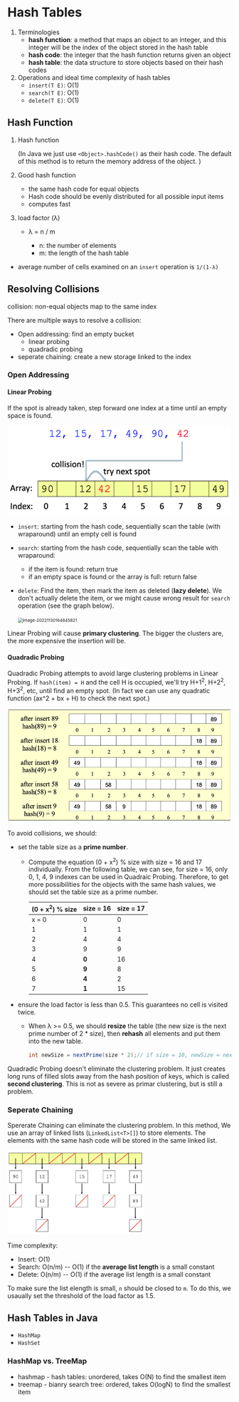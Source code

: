 # Hash Tables

1. Terminologies
   - **hash function**: a method that maps an object to an integer, and this integer will be the index of the object stored in the hash table
   - **hash code**: the integer that the hash function returns given an object
   - **hash table**: the data structure to store objects based on their hash codes
1. Operations and ideal time complexity of hash tables
   - `insert(T E)`: O(1)
   - `search(T E)`: O(1)
   - `delete(T E)`: O(1)

## Hash Function

1. Hash function

   (In Java we just use `<Object>.hashCode()` as their hash code. The default of this method is to return the memory address of the object. )

2. Good hash function

   - the same hash code for equal objects
   - Hash code should be evenly distributed for all possible input items
   - computes fast

3. load factor (λ) 

   - λ = n / m

     - n: the number of elements
     - m: the length of the hash table
- average number of cells examined on an `insert` operation is `1/(1-λ)`

## Resolving Collisions

collision: non-equal objects map to the same index

There are multiple ways to resolve a collision:

- Open addressing: find an empty bucket
  - linear probing
  - quadradic probing
- seperate chaining: create a new storage linked to the index

### Open Addressing

#### Linear Probing

If the spot is already taken, step forward one index at a time until an empty space is found. 

<img src="./assets/image-20221130162741461.png" alt="image-20221130162741461" style="zoom:67%;" />

- `insert`: starting from the hash code, sequentially scan the table (with wraparound) until an empty cell is found

- `search`: starting from the hash code, sequentially scan the table with wraparound:

  - if the item is found: return true
  - if an empty space is found or the array is full: return false

- `delete`: Find the item, then mark the item as deleted (**lazy delete**). We don't actually delete the item, or we might cause wrong result for `search` operation (see the graph below). 

  <img src="/Users/sonia/Documents/CSStudy/MyStudyNotes/DataStructures&Algorithms/assets/image-20221130164845821.png" alt="image-20221130164845821" style="zoom:67%;" />

Linear Probing will cause **primary clustering**. The bigger the clusters are, the more expensive the insertion will be.

#### Quadradic Probing

Quadradic Probing attempts to avoid large clustering problems in Linear Probing. If `hash(item) = H` and the cell H is occupied, we'll try H+1<sup>2</sup>, H+2<sup>2</sup>, H+3<sup>2</sup>, etc, until find an empty spot. (In fact we can use any quadratic function (ax^2 + bx + H) to check the next spot.)

<img src="./assets/image-20221130165242905.png" alt="image-20221130165242905" style="zoom:67%;" />

To avoid collisions, we should:

- set the table size as a **prime number**. 

  - Compute the equation (0 + x<sup>2</sup>) % size with size = 16 and 17 individually. From the following table, we can see, for size = 16, only 0, 1, 4, 9 indexes can be used in Quadraic Probing. Therefore, to get more possibilities for the objects with the same hash values, we should set the table size as a prime number.
  
    | (0 + x<sup>2</sup>) % size | size = 16 | size = 17 |
    | -------------------------- | --------- | --------- |
    | x = 0                      | 0         | 0         |
    | 1                          | 1         | 1         |
    | 2                          | 4         | 4         |
    | 3                          | 9         | 9         |
    | 4                          | **0**     | 16        |
    | 5                          | **9**     | 8         |
    | 6                          | **4**     | 2         |
    | 7                          | **1**     | 15        |

- ensure the load factor is less than 0.5. This guarantees no cell is visited twice.

  - When λ >= 0.5, we should **resize** the table (the new size is the next prime number of 2 * size), then **rehash** all elements and put them into the new table.

    ```java
    int newSize = nextPrime(size * 2);// if size = 10, newSize = nextPrime(20) = 23.
    ```

Quadradic Probing doesn't eliminate the clustering problem. It just creates long runs of filled slots away from the hash position of keys, which is called **second clustering**. This is not as severe as primar clustering, but is still a problem.

### Seperate Chaining

Spererate Chaining can eliminate the clustering problem. In this method, We use an array of linked lists (`LinkedList<T>[]`) to store elements. The elements with the same hash code will be stored in the same linked list.

<img src="./assets/chaining.png" alt="seperate chaining" style="zoom:30%;" />

Time complexity:

- Insert: O(1)
- Search: O(n/m) -- O(1) if the **average list length** is a small constant
- Delete: O(n/m) -- O(1) if the average list length is a small constant

To make sure the list elength is small,  `n` should be closed to `m`. To do this, we usaually set the threshold of the load factor as 1.5.

## Hash Tables in Java

- `HashMap`
- `HashSet`

### HashMap vs. TreeMap

- hashmap - hash tables: unordered, takes O(N) to find the smallest item
- treemap - bianry search tree: ordered, takes O(logN) to find the smallest item